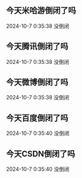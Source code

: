 ## 今天米哈游倒闭了吗

2024-10-7 0:35:38 没倒闭

## 今天腾讯倒闭了吗

2024-10-7 0:35:38 没倒闭

## 今天微博倒闭了吗

2024-10-7 0:35:38 没倒闭

## 今天百度倒闭了吗

2024-10-7 0:35:40 没倒闭

## 今天CSDN倒闭了吗

2024-10-7 0:35:40 没倒闭

